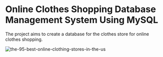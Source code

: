 # Online Clothes Shopping Database Management System Using MySQL

The project aims to create a database for the clothes store for online clothes shopping.

![the-95-best-online-clothing-stores-in-the-us](https://github.com/ManojKudkyal/Online-clothes-shopping-database-system/assets/119351017/3f060ccd-edae-4322-b371-9f58aed3a6ce)
